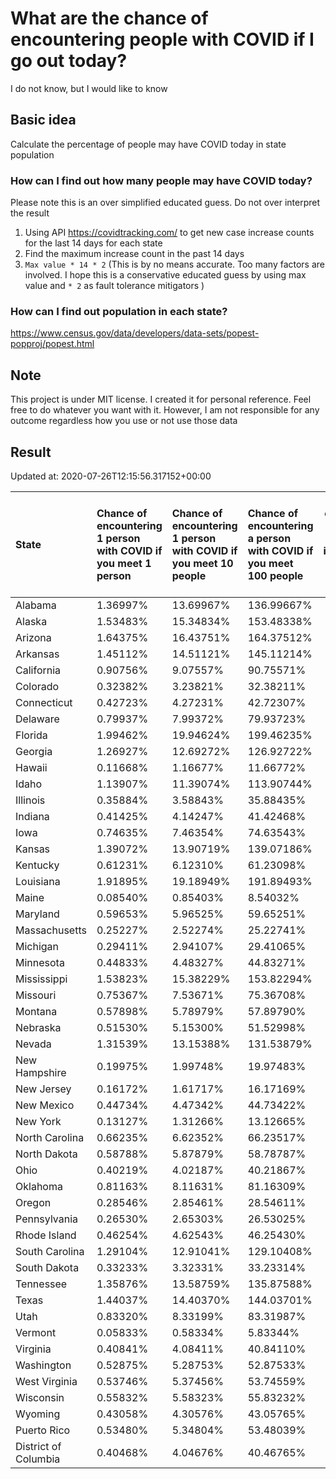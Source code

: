 # What are the chance of encountering people with COVID if I go out today?
I do not know, but I would like to know

## Basic idea
Calculate the percentage of people may have COVID today in state population

### How can I find out how many people may have COVID today?
Please note this is an over simplified educated guess. Do not over interpret the result 
1. Using API https://covidtracking.com/ to get new case increase counts for the last 14 days for each state
2. Find the maximum increase count in the past 14 days
3. `Max value * 14 * 2` (This is by no means accurate. Too many factors are involved. I hope this is a conservative educated guess by using max value and `* 2` as fault tolerance mitigators ) 

### How can I find out population in each state?
https://www.census.gov/data/developers/data-sets/popest-popproj/popest.html

## Note
This project is under MIT license. I created it for personal reference. Feel free to do whatever you want with it. However, I am not responsible for any outcome regardless how you use or not use those data 

## Result

 Updated at: 2020-07-26T12:15:56.317152+00:00

| State                | Chance of encountering 1 person with COVID if you meet 1 person   | Chance of encountering 1 person with COVID if you meet 10 people   | Chance of encountering a person with COVID if you meet 100 people   |   Max count of new case increase in the past 14 days |   Estimated people count with COVID |
|:---------------------|:------------------------------------------------------------------|:-------------------------------------------------------------------|:--------------------------------------------------------------------|-----------------------------------------------------:|------------------------------------:|
| Alabama              | 1.36997%                                                          | 13.69967%                                                          | 136.99667%                                                          |                                                 2399 |                               67172 |
| Alaska               | 1.53483%                                                          | 15.34834%                                                          | 153.48338%                                                          |                                                  401 |                               11228 |
| Arizona              | 1.64375%                                                          | 16.43751%                                                          | 164.37512%                                                          |                                                 4273 |                              119644 |
| Arkansas             | 1.45112%                                                          | 14.51121%                                                          | 145.11214%                                                          |                                                 1564 |                               43792 |
| California           | 0.90756%                                                          | 9.07557%                                                           | 90.75571%                                                           |                                                12807 |                              358596 |
| Colorado             | 0.32382%                                                          | 3.23821%                                                           | 32.38211%                                                           |                                                  666 |                               18648 |
| Connecticut          | 0.42723%                                                          | 4.27231%                                                           | 42.72307%                                                           |                                                  544 |                               15232 |
| Delaware             | 0.79937%                                                          | 7.99372%                                                           | 79.93723%                                                           |                                                  278 |                                7784 |
| Florida              | 1.99462%                                                          | 19.94624%                                                          | 199.46235%                                                          |                                                15300 |                              428400 |
| Georgia              | 1.26927%                                                          | 12.69272%                                                          | 126.92722%                                                          |                                                 4813 |                              134764 |
| Hawaii               | 0.11668%                                                          | 1.16677%                                                           | 11.66772%                                                           |                                                   59 |                                1652 |
| Idaho                | 1.13907%                                                          | 11.39074%                                                          | 113.90744%                                                          |                                                  727 |                               20356 |
| Illinois             | 0.35884%                                                          | 3.58843%                                                           | 35.88435%                                                           |                                                 1624 |                               45472 |
| Indiana              | 0.41425%                                                          | 4.14247%                                                           | 41.42468%                                                           |                                                  996 |                               27888 |
| Iowa                 | 0.74635%                                                          | 7.46354%                                                           | 74.63543%                                                           |                                                  841 |                               23548 |
| Kansas               | 1.39072%                                                          | 13.90719%                                                          | 139.07186%                                                          |                                                 1447 |                               40516 |
| Kentucky             | 0.61231%                                                          | 6.12310%                                                           | 61.23098%                                                           |                                                  977 |                               27356 |
| Louisiana            | 1.91895%                                                          | 19.18949%                                                          | 191.89493%                                                          |                                                 3186 |                               89208 |
| Maine                | 0.08540%                                                          | 0.85403%                                                           | 8.54032%                                                            |                                                   41 |                                1148 |
| Maryland             | 0.59653%                                                          | 5.96525%                                                           | 59.65251%                                                           |                                                 1288 |                               36064 |
| Massachusetts        | 0.25227%                                                          | 2.52274%                                                           | 25.22741%                                                           |                                                  621 |                               17388 |
| Michigan             | 0.29411%                                                          | 2.94107%                                                           | 29.41065%                                                           |                                                 1049 |                               29372 |
| Minnesota            | 0.44833%                                                          | 4.48327%                                                           | 44.83271%                                                           |                                                  903 |                               25284 |
| Mississippi          | 1.53823%                                                          | 15.38229%                                                          | 153.82294%                                                          |                                                 1635 |                               45780 |
| Missouri             | 0.75367%                                                          | 7.53671%                                                           | 75.36708%                                                           |                                                 1652 |                               46256 |
| Montana              | 0.57898%                                                          | 5.78979%                                                           | 57.89790%                                                           |                                                  221 |                                6188 |
| Nebraska             | 0.51530%                                                          | 5.15300%                                                           | 51.52998%                                                           |                                                  356 |                                9968 |
| Nevada               | 1.31539%                                                          | 13.15388%                                                          | 131.53879%                                                          |                                                 1447 |                               40516 |
| New Hampshire        | 0.19975%                                                          | 1.99748%                                                           | 19.97483%                                                           |                                                   97 |                                2716 |
| New Jersey           | 0.16172%                                                          | 1.61717%                                                           | 16.17169%                                                           |                                                  513 |                               14364 |
| New Mexico           | 0.44734%                                                          | 4.47342%                                                           | 44.73422%                                                           |                                                  335 |                                9380 |
| New York             | 0.13127%                                                          | 1.31266%                                                           | 13.12665%                                                           |                                                  912 |                               25536 |
| North Carolina       | 0.66235%                                                          | 6.62352%                                                           | 66.23517%                                                           |                                                 2481 |                               69468 |
| North Dakota         | 0.58788%                                                          | 5.87879%                                                           | 58.78787%                                                           |                                                  160 |                                4480 |
| Ohio                 | 0.40219%                                                          | 4.02187%                                                           | 40.21867%                                                           |                                                 1679 |                               47012 |
| Oklahoma             | 0.81163%                                                          | 8.11631%                                                           | 81.16309%                                                           |                                                 1147 |                               32116 |
| Oregon               | 0.28546%                                                          | 2.85461%                                                           | 28.54611%                                                           |                                                  430 |                               12040 |
| Pennsylvania         | 0.26530%                                                          | 2.65303%                                                           | 26.53025%                                                           |                                                 1213 |                               33964 |
| Rhode Island         | 0.46254%                                                          | 4.62543%                                                           | 46.25430%                                                           |                                                  175 |                                4900 |
| South Carolina       | 1.29104%                                                          | 12.91041%                                                          | 129.10408%                                                          |                                                 2374 |                               66472 |
| South Dakota         | 0.33233%                                                          | 3.32331%                                                           | 33.23314%                                                           |                                                  105 |                                2940 |
| Tennessee            | 1.35876%                                                          | 13.58759%                                                          | 135.87588%                                                          |                                                 3314 |                               92792 |
| Texas                | 1.44037%                                                          | 14.40370%                                                          | 144.03701%                                                          |                                                14916 |                              417648 |
| Utah                 | 0.83320%                                                          | 8.33199%                                                           | 83.31987%                                                           |                                                  954 |                               26712 |
| Vermont              | 0.05833%                                                          | 0.58334%                                                           | 5.83344%                                                            |                                                   13 |                                 364 |
| Virginia             | 0.40841%                                                          | 4.08411%                                                           | 40.84110%                                                           |                                                 1245 |                               34860 |
| Washington           | 0.52875%                                                          | 5.28753%                                                           | 52.87533%                                                           |                                                 1438 |                               40264 |
| West Virginia        | 0.53746%                                                          | 5.37456%                                                           | 53.74559%                                                           |                                                  344 |                                9632 |
| Wisconsin            | 0.55832%                                                          | 5.58323%                                                           | 55.83232%                                                           |                                                 1161 |                               32508 |
| Wyoming              | 0.43058%                                                          | 4.30576%                                                           | 43.05765%                                                           |                                                   89 |                                2492 |
| Puerto Rico          | 0.53480%                                                          | 5.34804%                                                           | 53.48039%                                                           |                                                  610 |                               17080 |
| District of Columbia | 0.40468%                                                          | 4.04676%                                                           | 40.46765%                                                           |                                                  102 |                                2856 |